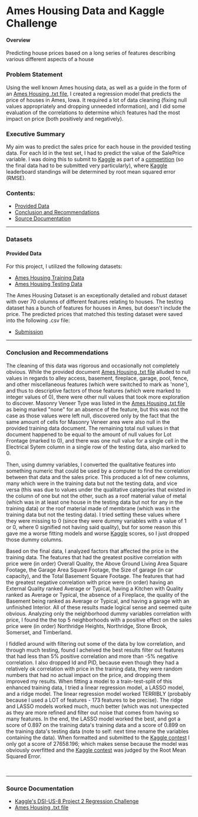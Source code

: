 
# Ames Housing Data and Kaggle Challenge


#### Overview

Predicting house prices based on a long series of features describing various different aspects of a house



### Problem Statement

Using the well known Ames housing data, as well as a guide in the form of an [Ames Housing .txt file](http://jse.amstat.org/v19n3/decock/DataDocumentation.txt), I created a regression model that predicts the price of houses in Ames, Iowa.  It required a lot of data cleaning (fixing null values appropriately and dropping unneeded information), and I did some evaluation of the correlations to determine which features had the most impact on price (both positively and negatively).



### Executive Summary

My aim was to predict the sales price for each house in the provided testing data. For each Id in the test set, I had to predict the value of the SalePrice variable.  I was doing this to submit to [Kaggle](https://www.kaggle.com/) as part of a [competition](https://www.kaggle.com/c/dsi-us-8-project-2-regression-challenge/) (so the final data had to be submitted very particularly), where [Kaggle](https://www.kaggle.com/c/dsi-us-8-project-2-regression-challenge/) leaderboard standings will be determined by root mean squared error (RMSE).



### Contents:
- [Provided Data](#Provided-Data)
- [Conclusion and Recommendations](#Conclusion-and-Recommendations)
- [Source Documentation](#Source-Documentation)


---

### Datasets

#### Provided Data

For this project, I utilized the following datasets:

- [Ames Housing Training Data](./datasets/train.csv)
- [Ames Housing Testing Data](./datasets/test.csv)

The Ames Housing Dataset is an exceptionally detailed and robust dataset with over 70 columns of different features relating to houses.  The testing dataset has a bunch of features for houses in Ames, but doesn't include the price.  The predicted prices that matched this testing dataset were saved into the following .csv file:

- [Submission](./datasets/submission.csv)


---


### Conclusion and Recommendations
The cleaning of this data was rigorous and occasionally not completely obvious. While the provided document [Ames Housing .txt file](http://jse.amstat.org/v19n3/decock/DataDocumentation.txt) alluded to null values in regards to alley access, basement, fireplace, garage, pool, fence, and other miscellaneous features (which were switched to mark as 'none'), and thus to descriptive factors of those features (which were marked to integer values of 0), there were other null values that took more exploration to discover. Masonry Veneer Type was listed in the [Ames Housing .txt file](http://jse.amstat.org/v19n3/decock/DataDocumentation.txt) as being marked "none" for an absence of the feature, but this was not the case as those values were left null, discovered only by the fact that the same amount of cells for Masonry Veneer area were also null in the provided training data document. The remaining total null values in that document happened to be equal to the amount of null values for Lot Frontage (marked to 0), and there was one null value for a single cell in the Electrical Sytem column in a single row of the testing data, also marked to 0.

Then, using dummy variables, I converted the qualitative features into something numeric that could be used by a computer to find the correlation between that data and the sales price. This produced a lot of new columns, many which were in the training data but not the testing data, and vice versa (this was due to values under the qualitative categories that existed in the column of one but not the other, such as a roof material value of metal (which was in at least one house in the testing data but not for any in the training data) or the roof material made of membrane (which was in the training data but not the testing data). I tried setting these values where they were missing to 0 (since they were dummy variables with a value of 1 or 0, where 0 signified not having said quality), but for some reason this gave me a worse fitting models and worse [Kaggle](https://www.kaggle.com/c/dsi-us-8-project-2-regression-challenge/) scores, so I just dropped those dummy columns.

Based on the final data, I analyzed factors that affected the price in the training data. The features that had the greatest positive correlation with price were (in order) Overall Quality, the Above Ground Living Area Square Footage, the Garage Area Square Footage, the Size of garage (in car capacity), and the Total Basement Square Footage. The features that had the greatest negative correlation with price were (in order) having an External Quality ranked Average or Typical, having a Kitchen with Quality ranked as Average or Typical, the absence of a Fireplace, the quality of the Basement being ranked as Average or Typical, and having a garage with an unfinished Interior. All of these results made logical sense and seemed quite obvious. Analyzing only the neighborhood dummy variables correlation with price, I found the the top 5 neighborhoods with a positive effect on the sales price were (in order) Northridge Heights, Northridge, Stone Brook, Somerset, and Timberland.

I fiddled around with filtering out some of the data by low correlation, and through much testing, found I acheived the best results filter out features that had less than 5% positive correlation and more than -5% negative correlation. I also dropped Id and PID, because even though they had a relatively ok correlation with price in the training data, they were random numbers that had no actual impact on the price, and dropping them improved my results. When fitting a model to a train-test-split of this enhanced training data, I tried a linear regression model, a LASSO model, and a ridge model. The linear regression model worked TERRIBLY (probably because I used a LOT of features - 173 features to be precise). The ridge and LASSO models worked much, much better (which was not unexpected as they are more refined and filter out noise that comes from having so many features. In the end, the LASSO model worked the best, and got a score of 0.897 on the training data's training data and a score of 0.899 on the training data's testing data (note to self: next time rename the variables containing the data). When formatted and submitted to the [Kaggle contest](https://www.kaggle.com/c/dsi-us-8-project-2-regression-challenge/) I only got a score of 27658.196; which makes sense because the model was obviously overfitted and the [Kaggle contest](https://www.kaggle.com/c/dsi-us-8-project-2-regression-challenge/) was judged by the Root Mean Squared Error.

​


---

### Source Documentation

- [Kaggle's DSI-US-8 Project 2 Regression Challenge](https://www.kaggle.com/c/dsi-us-8-project-2-regression-challenge/)
- [Ames Housing .txt file](http://jse.amstat.org/v19n3/decock/DataDocumentation.txt)
